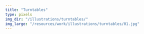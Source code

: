 ```yaml
---
title: "Turntables"
type: pixels
img_dir: "/illustrations/turntables/"
img_large: "/resources/work/illustrations/turntables/01.jpg"
---
```

